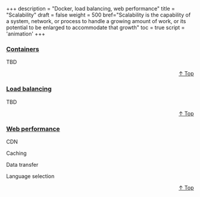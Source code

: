 +++
description = "Docker, load balancing, web performance"
title = "Scalability"
draft = false
weight = 500
bref="Scalability is the capability of a system, network, or process to handle a growing amount of work, or its potential to be enlarged to accommodate that growth"
toc = true
script = 'animation'
+++

<h3 class="section-head" id="h-Section2"><a href="#h-Section2">Containers</a></h3>
  <p>TBD</p>
  <div style="text-align:right"> <a href="#top">&#8593; Top</a></div>

<h3 class="section-head" id="h-Section3"><a href="#h-Section3">Load balancing</a></h3>
  <p>TBD</p>
  <div style="text-align:right"> <a href="#top">&#8593; Top</a></div>

<h3 class="section-head" id="h-Section4"><a href="#h-Section4">Web performance</a></h3>
  <p>CDN</p>
  <p>Caching</p>
  <p>Data transfer</p>
  <p>Language selection</p>
<div style="text-align:right"> <a href="#top">&#8593; Top</a></div>

